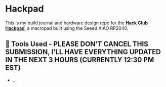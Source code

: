 # Hackpad

This is my build journal and hardware design repo for the **[Hack Club Hackpad](https://hackpad.hackclub.com/)**, a macropad built using the Seeed XIAO RP2040.

## 🧰 Tools Used - PLEASE DON'T CANCEL THIS SUBMISSION, I'LL HAVE EVERYTHING UPDATED IN THE NEXT 3 HOURS (CURRENTLY 12:30 PM EST)
- ...
